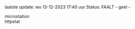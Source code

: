 laatste update: 
wo 13-12-2023 17:40   uur 
Status: FAALT - geel - 
<div class="service Y">microstation</div><div class="service Y">httpstat</div>